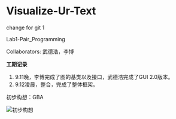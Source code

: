 ﻿# Visualize-Ur-Text
change for git 1

Lab1-Pair_Programming

Collaborators: 武德浩，李博

**工期记录**

1. 9.11晚，李博完成了图的基类以及接口，武德浩完成了GUI 2.0版本。
2. 9.12凌晨，整合，完成了整体框架。

初步构想：GBA

![初步构想](http://opmza2br0.bkt.clouddn.com/17-9-11/59871188.jpg)

